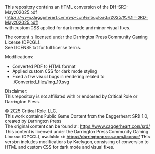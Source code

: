 This repository contains an HTML conversion of the DH-SRD-May202025.pdf  
(https://www.daggerheart.com/wp-content/uploads/2025/05/DH-SRD-May202025.pdf)  
with custom CSS applied for dark mode and minor visual fixes.  
  
The content is licensed under the Darrington Press Community Gaming License (DPCGL).  
See LICENSE.txt for full license terms.  
  
Modifications:  
- Converted PDF to HTML format  
- Applied custom CSS for dark mode styling  
- Fixed a few visual bugs in rendering related to ./Converted_files/img_19.svg 
  
Disclaimer:  
This repository is not affiliated with or endorsed by Critical Role or Darrington Press.  
  
© 2025 Critical Role, LLC.  
This work contains Public Game Content from the Daggerheart SRD 1.0, created by Darrington Press.  
The original content can be found at: https://www.daggerheart.com/srd/  
This content is licensed under the Darrington Press Community Gaming License (DPCGL), available at: https://darringtonpress.com/license/
This version includes modifications by Kaelygon, consisting of conversion to HTML and custom CSS for dark mode and visual fixes.
